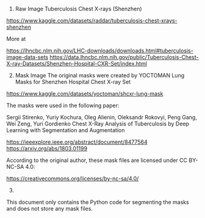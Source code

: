 

1. Raw Image
Tuberculosis Chest X-rays (Shenzhen)

https://www.kaggle.com/datasets/raddar/tuberculosis-chest-xrays-shenzhen

More at 

https://lhncbc.nlm.nih.gov/LHC-downloads/downloads.html#tuberculosis-image-data-sets
https://data.lhncbc.nlm.nih.gov/public/Tuberculosis-Chest-X-ray-Datasets/Shenzhen-Hospital-CXR-Set/index.html

2. Mask Image
The original masks were created by YOCTOMAN
Lung Masks for Shenzhen Hospital Chest X-ray Set

https://www.kaggle.com/datasets/yoctoman/shcxr-lung-mask

The masks were used in the following paper:

Sergii Stirenko, Yuriy Kochura, Oleg Alienin, Oleksandr Rokovyi, Peng Gang, Wei Zeng, Yuri Gordienko
Chest X-Ray Analysis of Tuberculosis by Deep Learning with Segmentation and Augmentation

https://ieeexplore.ieee.org/abstract/document/8477564
https://arxiv.org/abs/1803.01199

According to the original author, these mask files are licensed under CC BY-NC-SA 4.0:

https://creativecommons.org/licenses/by-nc-sa/4.0/

3. 
This document only contains the Python code for segmenting the masks and does not store any mask files.

